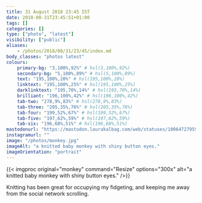```yaml
---
title: 31 August 2018 23:45 IST
date: 2018-08-31T23:45:51+01:00
tags: []
categories: []
type: ["photo", "latest"]
visibility: ["public"]
aliases:
    - /photos/2018/08/31/23/45/index.md
body_classes: "photos latest"
colours:
    primary-bg: "3,100%,92%" # hsl(3,100%,92%)
    secondary-bg: "5,100%,89%" # hsl(5,100%,89%)
    text: "195,100%,20%" # hsl(195,100%,20%)
    linktext: "195,100%,25%" # hsl(195,100%,25%)
    darklinktext: "195,70%,14%" # hsl(195,70%,14%)
    brilliant: "196,100%,42%" # hsl(196,100%,42%)
    tab-two: "278,9%,83%" # hsl(278,9%,83%)
    tab-three: "205,35%,76%" # hsl(205,35%,76%)
    tab-four: "199,52%,67%" # hsl(199,52%,67%)
    tab-five: "197,62%,59%" # hsl(197,62%,59%)
    tab-six: "196,68%,51%" # hsl(196,68%,51%)
mastodonurl: "https://mastodon.laurakalbag.com/web/statuses/100647279590947634"
instagramurl: ""
image: "/photos/monkey.jpg"
imageAlt: "a knitted baby monkey with shiny button eyes."
imageOrientation: "portrait"
---
```


{{< imgproc original="monkey" command="Resize" options="300x" alt="a knitted baby monkey with shiny button eyes." />}}

Knitting has been great for occupying my fidgeting, and keeping me away from the social network scrolling.